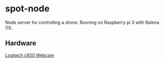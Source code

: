 # spot-node

Node server for controlling a drone. Running on Raspberry pi 3 with Balena OS.

## Hardware

[Logitech c920 Webcam](https://www.amazon.com/Logitech-Widescreen-Calling-Recording-Desktop/dp/B006JH8T3S/ref=sr_1_2?ie=UTF8&qid=1546824828&sr=8-2&keywords=logitech+c920)


